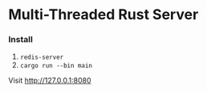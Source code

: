 # Multi-Threaded Rust Server

### Install
1. `redis-server`
2. `cargo run --bin main`

Visit http://127.0.0.1:8080
